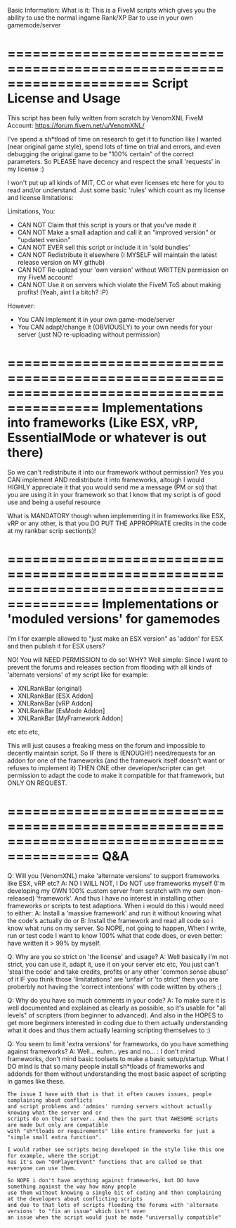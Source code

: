 Basic Information:
 What is it: This is a FiveM scripts which gives you the ability to use the normal
 ingame Rank/XP Bar to use in your own gamemode/server


=====================================================================
                   Script License and Usage
=====================================================================

This script has been fully written from scratch by VenomXNL
FiveM Account: https://forum.fivem.net/u/VenomXNL/

I've spend a sh*tload of time on research to get it to function like
I wanted (near original game style), spend lots of time on trial 
and errors, and even debugging the original game to be "100% certain"
of the correct parameters. So PLEASE have decency and respect the
small 'requests' in my license :) 


I won't put up all kinds of MIT, CC or what ever licenses etc here for
you to read and/or understand. Just some basic 'rules' which count as
my license and license limitations:

Limitations, You:
 - CAN NOT Claim that this script is yours or that you've made it
 - CAN NOT Make a small adaption and call it an "improved version" or "updated version"
 - CAN NOT EVER sell this script or include it in 'sold bundles'
 - CAN NOT Redistribute it elsewhere (I MYSELF will maintain the latest release version on MY github)
 - CAN NOT Re-upload your 'own version' without WRITTEN permission on my FiveM account!
 - CAN NOT Use it on servers which violate the FiveM ToS about making profits! (Yeah, aint I a bitch? :P)

However:
 - You CAN Implement it in your own game-mode/server
 - You CAN adapt/change it (OBVIOUSLY) to your own needs for your server (just NO re-uploading without permission)
 
=========================================================================================
 Implementations into frameworks (Like ESX, vRP, EssentialMode or whatever is out there)
=========================================================================================
 So we can't redistribute it into our framework without permission?
 Yes you CAN implement AND redistribute it into frameworks, altough I would HIGHLY appreciate
 it that you would send me a message (PM or so) that you are using it in your framework so
 that I know that my script is of good use and being a useful resource
 
 What is MANDATORY though when implementing it in frameworks like ESX, vRP or any other,
 is that you DO PUT THE APPROPRIATE credits in the code at my rankbar scrip section(s)!


=========================================================================================
 Implementations or 'moduled versions' for gamemodes
=========================================================================================
 I'm I for example allowed to "just make an ESX version" as 'addon' for ESX and then
 publish it for ESX users?
 
 NO! You will NEED PERMISSION to do so! 
 WHY? Well simple: Since I want to prevent the forums and releases section from flooding
 with all kinds of 'alternate versions' of my script like for example:
 - XNLRankBar (original)
 - XNLRankBar [ESX Addon]
 - XNLRankBar [vRP Addon]
 - XNLRankBar [EsMode Addon]
 - XNLRankBar [MyFramework Addon]
 
 etc etc etc,
 
 This will just causes a freaking mess on the forum and impossible to decently
 maintain script. So IF there is (ENOUGH!) need/requests for an addon for one of the
 frameworks (and the framework itself doesn't want or refuses to implement it) THEN
 ONE other developer/scripter can get permission to adapt the code to make it compatible
 for that framework, but ONLY ON REQUEST.
 
 
=========================================================================================
 Q&A
=========================================================================================
 Q: Will you (VenomXNL) make 'alternate versions' to support frameworks like ESX, vRP etc?
 A: NO I WILL NOT, I Do NOT use frameworks myself (I'm developing my OWN 100% 
    custom server from scratch with my own (non-released) 'framework'. And thus I have no
	interest in installing other frameworks or scripts to test adaptions.
	When i would do this i would need to either:
	 A: Install a 'massive framework' and run it without knowing what the code's actually do
	 or B: Install the framework and read all code so i know what runs on my server.
	So NOPE, not going to happen, When I write, run or test code I want to know 100% what 
	that code does, or even better: have written it > 99% by myself.

 Q: Why are you so strict on 'the license' and usage?
 A: Well basically i'm not strict, you can use it, adapt it, use it on your server etc etc,
    You just can't 'steal the code' and take credits, profits or any other 'common sense abuse' of it 
	IF you think those 'limitatations' are 'unfair' or 'to strict' then you are proberbly not
	having the 'correct intentions' with code written by others ;)

 Q: Why do you have so much comments in your code?
 A: To make sure it is well documented and explained as clearly as possible, so it's usable for
    "all levels" of scripters (from beginner to advanced). And also in the HOPES to get more 
	beginners interested in coding due to them actually understanding what it does and thus
	them actually learning scripting themselves to :)
	
 Q: You seem to limit 'extra versions' for frameworks, do you have something against frameworks?
 A: Well... euhm.. yes and no... :
    I don't mind frameworks, don't mind basic toolsets to make a basic setup/startup.
	What I DO mind is that so many people install sh*tloads of frameworks and addonds for them
	without understanding the most basic aspect of scripting in games like these.
	
	The issue I have with that is that it often causes issues, people complaining about conflicts
	and script problems and 'admins' running servers without actually knowing what the server and or
	scripts do on their server.. And then the part that AWESOME scripts are made but only are compatible
	with "sh*tloads or requirements" like entire frameworks for just a "simple small extra function".
	
	I would rather see scripts being developed in the style like this one for example, where the script
	has it's own "OnPlayerEvent" functions that are called so that everyone can use them.
	
	So NOPE i don't have anything against frameworks, but DO have something against the way how many people
	use them without knowing a single bit of coding and then complaining at the developers about conflicting scripts
	and due to that lots of scripts flooding the forums with 'alternate versions' to "fix an issue" which isn't even
	an issue when the script would just be made "universally compatible"
	
